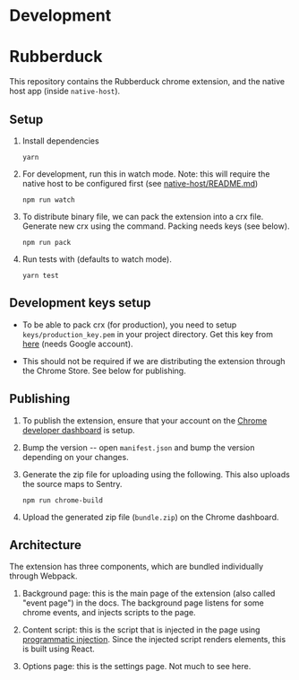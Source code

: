 # Development

# Rubberduck

This repository contains the Rubberduck chrome extension, and the native host app (inside `native-host`).

## Setup

1.  Install dependencies

    ```
    yarn
    ```

2.  For development, run this in watch mode. Note: this will require the native host to be configured first (see [native-host/README.md](native-host/README.md))

    ```
    npm run watch
    ```

3.  To distribute binary file, we can pack the extension into a crx file. Generate new crx using the command. Packing needs keys (see below).

    ```
    npm run pack
    ```

4.  Run tests with (defaults to watch mode).

    ```
    yarn test
    ```

## Development keys setup

- To be able to pack crx (for production), you need to setup `keys/production_key.pem` in your project directory. Get this key from [here](https://drive.google.com/drive/u/0/folders/1ABADv_hmG2FAsPYJokvv_FBw-z_nMQUT) (needs Google account).

- This should not be required if we are distributing the extension through the Chrome Store. See below for publishing.

## Publishing

1.  To publish the extension, ensure that your account on the [Chrome developer dashboard](https://chrome.google.com/webstore/developer/dashboard) is setup.

2.  Bump the version -- open `manifest.json` and bump the version depending on your changes.

3.  Generate the zip file for uploading using the following. This also uploads the source maps to Sentry.

    ```
    npm run chrome-build
    ```

4.  Upload the generated zip file (`bundle.zip`) on the Chrome dashboard.

## Architecture

The extension has three components, which are bundled individually through Webpack.

1.  Background page: this is the main page of the extension (also called "event page") in the docs. The background page listens for some chrome events, and injects scripts to the page.

2.  Content script: this is the script that is injected in the page using [programmatic injection](https://developer.chrome.com/extensions/content_scripts#pi). Since the injected script renders elements, this is built using React.

3.  Options page: this is the settings page. Not much to see here.
